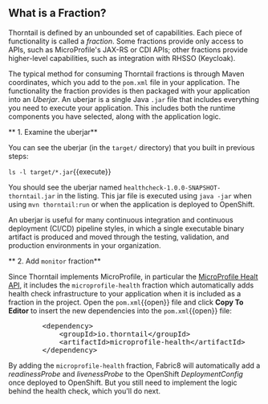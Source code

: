 ## What is a Fraction?

Thorntail is defined by an unbounded set of capabilities. Each piece of functionality is called a _fraction_.
Some fractions provide only access to APIs, such as MicroProfile's JAX-RS or CDI APIs; other fractions provide higher-level capabilities,
such as integration with RHSSO (Keycloak).

The typical method for consuming Thorntail fractions is through Maven coordinates, which you add to the `pom.xml`
file in your application. The functionality the fraction provides is then packaged with your application into an
_Uberjar_.  An uberjar is a single Java `.jar` file that includes everything you need to execute your application.
This includes both the runtime components you have selected, along with the application logic.

** 1. Examine the uberjar**

You can see the uberjar (in the `target/` directory) that you built in previous steps:

```ls -l target/*.jar```{{execute}}
            
You should see the uberjar named `healthcheck-1.0.0-SNAPSHOT-thorntail.jar` in the listing. This jar file is executed
using `java -jar` when using `mvn thorntail:run` or when the application is deployed to OpenShift.

An uberjar is useful for many continuous integration and continuous deployment (CI/CD) pipeline styles,
in which a single executable binary artifact is produced and moved through the testing, validation, and
production environments in your organization.
            
** 2. Add `monitor` fraction**

Since Thorntail implements MicroProfile, in particular the [MicroProfile Healt API](https://microprofile.io/project/eclipse/microprofile-health), it includes the `microprofile-health` fraction which automatically adds health check infrastructure to your
application when it is included as a fraction in the project. Open the `pom.xml`{{open}} file and click **Copy To Editor** to insert the new dependencies
into the `pom.xml`{{open}} file:

<pre class="file" data-filename="pom.xml" data-target="insert" data-marker="<!-- Add microprofile health check fraction -->">
        &lt;dependency&gt;
            &lt;groupId&gt;io.thorntail&lt;/groupId&gt;
            &lt;artifactId&gt;microprofile-health&lt;/artifactId&gt;
        &lt;/dependency&gt;
</pre>


By adding the `microprofile-health` fraction, Fabric8 will automatically add a _readinessProbe_ and _livenessProbe_ to the OpenShift
_DeploymentConfig_ once deployed to OpenShift. But you still need to implement the logic behind
the health check, which you'll do next.


